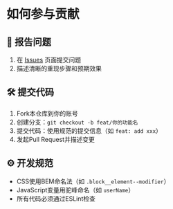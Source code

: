 
# 如何参与贡献  

## 🐛 报告问题  
1. 在 [Issues](https://github.com/Travy-react/frontend-learning/issues) 页面提交问题  
2. 描述清晰的重现步骤和预期效果  

## 🛠️ 提交代码  
1. Fork本仓库到你的账号  
2. 创建分支：`git checkout -b feat/你的功能名`  
3. 提交代码：使用规范的提交信息（如 `feat: add xxx`）  
4. 发起Pull Request并描述变更  

## ⚙️ 开发规范  
- CSS使用BEM命名法（如 `.block__element--modifier`）  
- JavaScript变量用驼峰命名（如 `userName`）  
- 所有代码必须通过ESLint检查  
